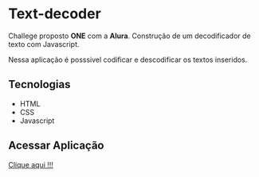# Text-decoder


<p>Challege proposto <b>ONE</b> com a <b>Alura</b>. Construção de um decodificador de texto com Javascript. </p>
<p>Nessa aplicação é posssivel codificar e descodificar os textos inseridos.</p>

## Tecnologias

- HTML
- CSS
- Javascript

## Acessar Aplicação

<a  target="_blank" href="">Clique aqui !!!</a>
